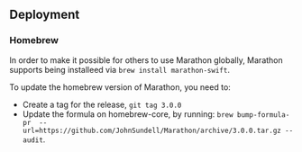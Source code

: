 ## Deployment

### Homebrew

In order to make it possible for others to use Marathon globally, Marathon supports being installeed via `brew install marathon-swift`.

To update the homebrew version of Marathon, you need to:

* Create a tag for the release, `git tag 3.0.0`
* Update the formula on homebrew-core, by running: `brew bump-formula-pr  --url=https://github.com/JohnSundell/Marathon/archive/3.0.0.tar.gz --audit`.
